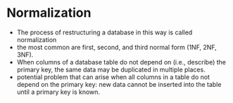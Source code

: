 # Normalization
- The process of restructuring a database in this way is called normalization
- the most common are first, second, and third normal form (1NF, 2NF, 3NF).
- When columns of a database table do not depend on (i.e., describe) the primary key, the same data may be duplicated in multiple places.
- potential problem that can arise when all columns in a table do not depend on the primary key: new data cannot be inserted into the table until a primary key is known.
